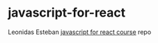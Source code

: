 # javascript-for-react
Leonidas Esteban [javascript for react course](https://leonidasesteban.com/cursos/javascript-react) repo
